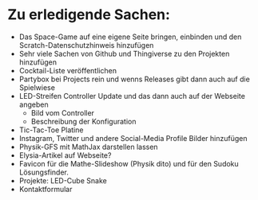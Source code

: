 # Zu erledigende Sachen:

- Das Space-Game auf eine eigene Seite bringen, einbinden und den Scratch-Datenschutzhinweis hinzufügen
- Sehr viele Sachen von Github und Thingiverse zu den Projekten hinzufügen
- Cocktail-Liste veröffentlichen
- Partybox bei Projects rein und wenns Releases gibt dann auch auf die Spielwiese
- LED-Streifen Controller Update und das dann auch auf der Webseite angeben
    - Bild vom Controller
    - Beschreibung der Konfiguration
- Tic-Tac-Toe Platine
- Instagram, Twitter und andere Social-Media Profile Bilder hinzufügen
- Physik-GFS mit MathJax darstellen lassen
- Elysia-Artikel auf Webseite?
- Favicon für die Mathe-Slideshow (Physik dito) und für den Sudoku Lösungsfinder.
- Projekte: LED-Cube Snake
- Kontaktformular